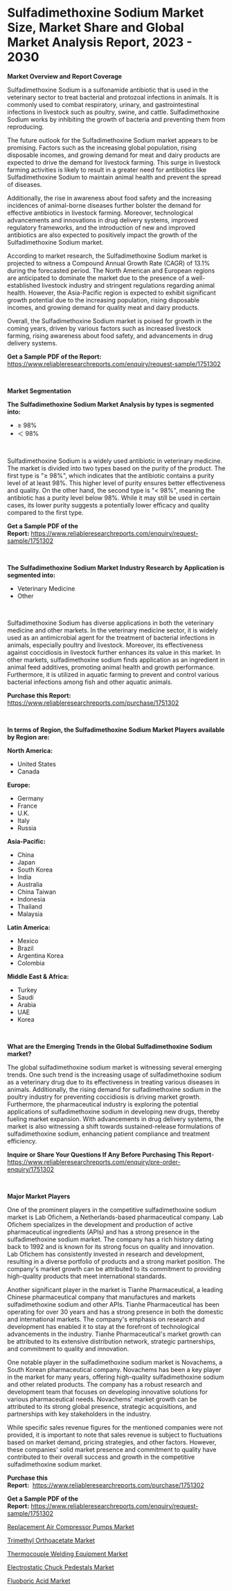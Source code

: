 <p><h1>Sulfadimethoxine Sodium Market Size, Market Share and Global Market Analysis Report, 2023 - 2030</h1></p><p><strong>Market Overview and Report Coverage</strong></p>
<p><p>Sulfadimethoxine Sodium is a sulfonamide antibiotic that is used in the veterinary sector to treat bacterial and protozoal infections in animals. It is commonly used to combat respiratory, urinary, and gastrointestinal infections in livestock such as poultry, swine, and cattle. Sulfadimethoxine Sodium works by inhibiting the growth of bacteria and preventing them from reproducing.</p><p>The future outlook for the Sulfadimethoxine Sodium market appears to be promising. Factors such as the increasing global population, rising disposable incomes, and growing demand for meat and dairy products are expected to drive the demand for livestock farming. This surge in livestock farming activities is likely to result in a greater need for antibiotics like Sulfadimethoxine Sodium to maintain animal health and prevent the spread of diseases.</p><p>Additionally, the rise in awareness about food safety and the increasing incidences of animal-borne diseases further bolster the demand for effective antibiotics in livestock farming. Moreover, technological advancements and innovations in drug delivery systems, improved regulatory frameworks, and the introduction of new and improved antibiotics are also expected to positively impact the growth of the Sulfadimethoxine Sodium market.</p><p>According to market research, the Sulfadimethoxine Sodium market is projected to witness a Compound Annual Growth Rate (CAGR) of 13.1% during the forecasted period. The North American and European regions are anticipated to dominate the market due to the presence of a well-established livestock industry and stringent regulations regarding animal health. However, the Asia-Pacific region is expected to exhibit significant growth potential due to the increasing population, rising disposable incomes, and growing demand for quality meat and dairy products.</p><p>Overall, the Sulfadimethoxine Sodium market is poised for growth in the coming years, driven by various factors such as increased livestock farming, rising awareness about food safety, and advancements in drug delivery systems.</p></p>
<p><strong>Get a Sample PDF of the Report:</strong> <a href="https://www.reliableresearchreports.com/enquiry/request-sample/1751302">https://www.reliableresearchreports.com/enquiry/request-sample/1751302</a></p>
<p>&nbsp;</p>
<p><strong>Market Segmentation</strong></p>
<p><strong>The Sulfadimethoxine Sodium Market Analysis by types is segmented into:</strong></p>
<p><ul><li>≥ 98%</li><li>＜ 98%</li></ul></p>
<p>&nbsp;</p>
<p><p>Sulfadimethoxine Sodium is a widely used antibiotic in veterinary medicine. The market is divided into two types based on the purity of the product. The first type is "≥ 98%", which indicates that the antibiotic contains a purity level of at least 98%. This higher level of purity ensures better effectiveness and quality. On the other hand, the second type is "< 98%", meaning the antibiotic has a purity level below 98%. While it may still be used in certain cases, its lower purity suggests a potentially lower efficacy and quality compared to the first type.</p></p>
<p><strong>Get a Sample PDF of the Report:</strong>&nbsp;<a href="https://www.reliableresearchreports.com/enquiry/request-sample/1751302">https://www.reliableresearchreports.com/enquiry/request-sample/1751302</a></p>
<p>&nbsp;</p>
<p><strong>The Sulfadimethoxine Sodium Market Industry Research by Application is segmented into:</strong></p>
<p><ul><li>Veterinary Medicine</li><li>Other</li></ul></p>
<p>&nbsp;</p>
<p><p>Sulfadimethoxine Sodium has diverse applications in both the veterinary medicine and other markets. In the veterinary medicine sector, it is widely used as an antimicrobial agent for the treatment of bacterial infections in animals, especially poultry and livestock. Moreover, its effectiveness against coccidiosis in livestock further enhances its value in this market. In other markets, sulfadimethoxine sodium finds application as an ingredient in animal feed additives, promoting animal health and growth performance. Furthermore, it is utilized in aquatic farming to prevent and control various bacterial infections among fish and other aquatic animals.</p></p>
<p><strong>Purchase this Report:</strong>&nbsp; <a href="https://www.reliableresearchreports.com/purchase/1751302">https://www.reliableresearchreports.com/purchase/1751302</a></p>
<p>&nbsp;</p>
<p><strong>In terms of Region, the Sulfadimethoxine Sodium Market Players available by Region are:</strong></p>
<p>
    <p> <strong> North America: </strong>
        <ul>
            <li>United States</li>
            <li>Canada</li>
        </ul>
        </p> 
    <p> <strong> Europe: </strong>
        <ul>
            <li>Germany</li>
            <li>France</li>
            <li>U.K.</li>
            <li>Italy</li>
            <li>Russia</li>
        </ul>
        </p> 
    <p> <strong> Asia-Pacific: </strong>
        <ul>
            <li>China</li>
            <li>Japan</li>
            <li>South Korea</li>
            <li>India</li>
            <li>Australia</li>
            <li>China Taiwan</li>
            <li>Indonesia</li>
            <li>Thailand</li>
            <li>Malaysia</li>
        </ul>
        </p> 
    <p> <strong> Latin America: </strong>
        <ul>
            <li>Mexico</li>
            <li>Brazil</li>
            <li>Argentina Korea</li>
            <li>Colombia</li>
        </ul>
        </p> 
    <p> <strong> Middle East & Africa: </strong>
        <ul>
            <li>Turkey</li>
            <li>Saudi</li>
            <li>Arabia</li>
            <li>UAE</li>
            <li>Korea</li>
        </ul>
    </p>
    </p>
<p>&nbsp;</p>
<p><strong>What are the Emerging Trends in the Global Sulfadimethoxine Sodium market?</strong></p>
<p><p>The global sulfadimethoxine sodium market is witnessing several emerging trends. One such trend is the increasing usage of sulfadimethoxine sodium as a veterinary drug due to its effectiveness in treating various diseases in animals. Additionally, the rising demand for sulfadimethoxine sodium in the poultry industry for preventing coccidiosis is driving market growth. Furthermore, the pharmaceutical industry is exploring the potential applications of sulfadimethoxine sodium in developing new drugs, thereby fueling market expansion. With advancements in drug delivery systems, the market is also witnessing a shift towards sustained-release formulations of sulfadimethoxine sodium, enhancing patient compliance and treatment efficiency.</p></p>
<p><strong>Inquire or Share Your Questions If Any Before Purchasing This Report</strong>- <a href="https://www.reliableresearchreports.com/enquiry/pre-order-enquiry/1751302">https://www.reliableresearchreports.com/enquiry/pre-order-enquiry/1751302</a></p>
<p>&nbsp;</p>
<p><strong>Major Market Players</strong></p>
<p><p>One of the prominent players in the competitive sulfadimethoxine sodium market is Lab Ofichem, a Netherlands-based pharmaceutical company. Lab Ofichem specializes in the development and production of active pharmaceutical ingredients (APIs) and has a strong presence in the sulfadimethoxine sodium market. The company has a rich history dating back to 1992 and is known for its strong focus on quality and innovation. Lab Ofichem has consistently invested in research and development, resulting in a diverse portfolio of products and a strong market position. The company's market growth can be attributed to its commitment to providing high-quality products that meet international standards.</p><p>Another significant player in the market is Tianhe Pharmaceutical, a leading Chinese pharmaceutical company that manufactures and markets sulfadimethoxine sodium and other APIs. Tianhe Pharmaceutical has been operating for over 30 years and has a strong presence in both the domestic and international markets. The company's emphasis on research and development has enabled it to stay at the forefront of technological advancements in the industry. Tianhe Pharmaceutical's market growth can be attributed to its extensive distribution network, strategic partnerships, and commitment to quality and innovation.</p><p>One notable player in the sulfadimethoxine sodium market is Novachems, a South Korean pharmaceutical company. Novachems has been a key player in the market for many years, offering high-quality sulfadimethoxine sodium and other related products. The company has a robust research and development team that focuses on developing innovative solutions for various pharmaceutical needs. Novachems' market growth can be attributed to its strong global presence, strategic acquisitions, and partnerships with key stakeholders in the industry.</p><p>While specific sales revenue figures for the mentioned companies were not provided, it is important to note that sales revenue is subject to fluctuations based on market demand, pricing strategies, and other factors. However, these companies' solid market presence and commitment to quality have contributed to their overall success and growth in the competitive sulfadimethoxine sodium market.</p></p>
<p><strong>Purchase this Report:</strong>&nbsp;&nbsp;<a href="https://www.reliableresearchreports.com/purchase/1751302">https://www.reliableresearchreports.com/purchase/1751302</a></p>
<p></p>
<p><strong>Get a Sample PDF of the Report:</strong>&nbsp;<a href="https://www.reliableresearchreports.com/enquiry/request-sample/1751302">https://www.reliableresearchreports.com/enquiry/request-sample/1751302</a></p>
<p><p><a href="https://medium.com/@cite.teach.super/replacement-air-compressor-pumps-market-size-cagr-trends-2024-2030-bdd48419f2b5">Replacement Air Compressor Pumps Market</a></p><p><a href="https://github.com/tamvrosiya/Market-Research-Report-List-1/blob/main/trimethyl-orthoacetate-market.md">Trimethyl Orthoacetate Market</a></p><p><a href="https://medium.com/@wound.key.cure/thermocouple-welding-equipment-market-competitive-analysis-market-trends-and-forecast-to-2030-83e9c426d409">Thermocouple Welding Equipment Market</a></p><p><a href="https://medium.com/@clock.fund.arm/analyzing-electrostatic-chuck-pedestals-market-global-industry-perspective-and-forecast-2023-to-f70c8470b598">Electrostatic Chuck Pedestals Market</a></p><p><a href="https://github.com/gaydyna/Market-Research-Report-List-1/blob/main/fluoboric-acid-market.md">Fluoboric Acid Market</a></p></p>